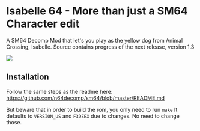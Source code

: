 # Isabelle 64 - More than just a SM64 Character edit

A SM64 Decomp Mod that let's you play as the yellow dog from Animal Crossing, Isabelle.
Source contains progress of the next release, version 1.3

<img src="https://i.imgur.com/s8VB6vq.png"/></a>

## Installation
Follow the same steps as the readme here:
https://github.com/n64decomp/sm64/blob/master/README.md

But beware that in order to build the rom, you only need to run `make`
It defaults to `VERSION_US` and `F3DZEX` due to changes. No need to change those.
